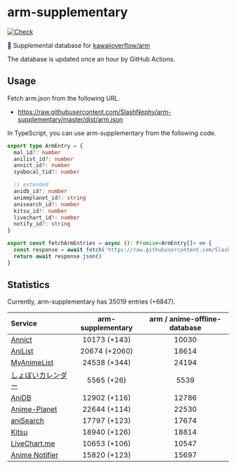 # arm-supplementary

[![Check](https://github.com/SlashNephy/arm-supplementary/actions/workflows/check-node.yml/badge.svg)](https://github.com/SlashNephy/arm-supplementary/actions/workflows/check-node.yml)

💊 Supplemental database for [kawaiioverflow/arm](https://github.com/kawaiioverflow/arm)

The database is updated once an hour by GitHub Actions.

## Usage

Fetch arm.json from the following URL.

- https://raw.githubusercontent.com/SlashNephy/arm-supplementary/master/dist/arm.json

In TypeScript, you can use arm-supplementary from the following code.

```TypeScript
export type ArmEntry = {
  mal_id?: number
  anilist_id?: number
  annict_id?: number
  syobocal_tid?: number

  // extended
  anidb_id?: number
  animeplanet_id?: string
  anisearch_id?: number
  kitsu_id?: number
  livechart_id?: number
  notify_id?: string
}

export const fetchArmEntries = async (): Promise<ArmEntry[]> => {
  const response = await fetch('https://raw.githubusercontent.com/SlashNephy/arm-supplementary/master/dist/arm.json')
  return await response.json()
}
```

## Statistics

Currently, arm-supplementary has 35019 entries (+6847).

| Service                                     | arm-supplementary | arm / anime-offline-database |
| :------------------------------------------ | :---------------: | :--------------------------: |
| [Annict](https://annict.com)                |   10173 (+143)    |            10030             |
| [AniList](https://anilist.co)               |   20674 (+2060)   |            18614             |
| [MyAnimeList](https://myanimelist.net)      |   24538 (+344)    |            24194             |
| [しょぼいカレンダー](https://cal.syoboi.jp) |    5565 (+26)     |             5539             |
| [AniDB](https://anidb.net)                  |   12902 (+116)    |            12786             |
| [Anime-Planet](https://anime-planet.com)    |   22644 (+114)    |            22530             |
| [aniSearch](https://anisearch.com)          |   17797 (+123)    |            17674             |
| [Kitsu](https://kitsu.io)                   |   18940 (+126)    |            18814             |
| [LiveChart.me](https://livechart.me)        |   10653 (+106)    |            10547             |
| [Anime Notifier](https://notify.moe)        |   15820 (+123)    |            15697             |
